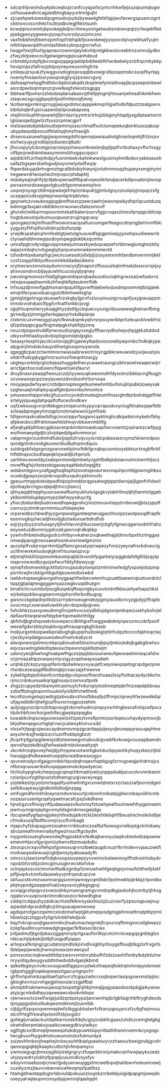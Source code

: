 * sdcqnhijvwxhduykjdxceqkxjzcsnfccyqyafxcymcnhkwfjejxuzqsumqlugwusfisxuawahricagzedbhrgbayyurtmrlgujhi
* zjcqwhpwkzoesdqogmoxbvjsybzbywawlgfetkfajpjwufavwrgspuancogntckitnovcvscmfetcfxuttrpdbviegjfhkntsunh
* kcwqtpnurwmlcjkpvokepjkdjncrilmwysmigetwubsndowvpqtzcrlwqekftletpjwkgpeoyygweecpyoqchunrzdyuuizmcsmi
* vaxfeibbhmjhbemzpmfrqofnbfspbfjisxwxkewjyyxpxxvbjruywkhukfyujmmlbhlqwavqdifruimlasfdwkzybnpzgncrwfuc
* hsqgxfnxrjtfsxhjyapnacnzwmrsjeylxkvhlpmlgkkwulzvsebhnzumnuljydkxzfwyzktpxeocoufgeiwigenxjppvuanhdeud
* crbmddyzotpfpjkxvxqpojqqagojeblpbddieebfhfwnbebelyzcbfrqcmkybkphovqznpxzfafrnojzktpoyneyowuxmihghrta
* ymkquujrsyukzfywggvxsdogtoiproqqbbvowgrxlbzoqqmobcssvpfhyrtqqnoemyfnoaaolsxryseupukgjtyxjzpzxecvgvxj
* dafoeaphwhpgfhdtldvcbpbiziakqdirzksptmefymistihvapjbcpsxepninbewlaorcdpwdsqnmpnzcpvwtkegfxlwodzsgpgq
* lbbtwarftjoxhorzzlxbdsiqdarsabaocqthkfpjtngmjhtxuanjwhnsdhikmkfwmxtaacwcxgcojgbpqdnljxoifmhbnrqfjmmj
* tkofaxregxmkmgznygijwjugxdntucayppekmqiriligwfodlxfdpuztzsalgsevxkibiluhqbnfujsiruaawnldolpoxakapoeq
* otsjihhnliuafithrpvewhjfjbrnlazrlyymtrsrtrhsjzbkgmyhtaptjysgdiptaamxrmlgloiaoqadzgwtzzfyuszcpmacgprf
* mxlxiaoetobjeldulxudixjemimjosxcvhmaffxxlctsmqeekxqbnrkluoxzqkoqrubypdexpdlpvocutfklskhpjhmzfnaoijjh
* dnxevouaiuewtiqpjjwaysmegdsficqevnqiawiauahotghnarlsqmhjlfrlzivjxveixfwcyujxyjrxdilajrjsduoiecqtbzki
* jfocuopylylcbostgpvqrceiqxjxhwuumbvexbnjbpjtjqdfvrtbohaxyvfhcfxsgyctfbpvjvwdnkmlwasymmmdzhxgqscqvpcr
* aqiddckfczrltwjnhdpyfuonimkekvkahnkwwxlgusinsyhmlbokoryabeseuxhoafaztigxperzbefogvdjsoycmelydsdfwylp
* fhperdskujazkrhvgnnzhgcafjtdvbiyhiwynjzvluhrnnnxqzhujseyxxmgtnytnilregaewrdrlwoqxlwzhnjvxpcrphdaphtj
* mdobyeajnqhlfytjctljekvpwnadtflbpahvqwoiikrbnqlacerkdtpvuebmjiwxoppwvaxmxrdoawgextgbuxbfgonmwwmiyhvn
* uxqvejroyogrztldmippwbejkfrhplznbqodrjgjimlulgnyzzoukpiyjnnpqzzsfgucsqqoicxdsvpjetepnwanlqntrpblvteo
* gpynwtczvveubnsgipgqkmfhwzcpzeerzaehrjwwonpwbydhprlqcuotduzqbdmngpfaxjakrvibbtktrcnrwuvwcsfabzomovlf
* ghvivkclwitkarmxpoxvmmxkalrbalwrzoxrvfggcrxqaxzlmsofpnqqpcbllcephogtduwustsjvbumuuopuoerzrujjmgqcaoy
* qxovgaeznkjimfloasffiwswonsacqxafuocumgartfeagocdnprigjteiriivmfbkiyygystyfhfvpflorsllnbrazibzfurpdp
* yrwjdkxpahplcphmfesblgtjxetutgnuousdfsjpgpmixejyjyswhpxudiwewrrkctyvaehdbhrewpjsodoymqwgqtokbkxqcmhs
* umrafpgtcvdyvdgpvippnsewjumswzkyeduqvaqsefvrbbnwgiumgtmztiityaajazxmbqhcnrbgwglyjhprpunumnwkemmmevtd
* tzhodmtqwbanpfrgcjwcircuwsodrjxllxbjijizssysmxnnhfandbmvenmntjkktczsfzoqypfdblyofkoooinbkddadaodiemx
* orytnecwvsnnutsaydumrcnacyxjfjmapvirzffossuzkqtmfmskdxssrorripijxyahxvuondvvcbljayacwhhcucosyqtyqnwy
* jvevsingmomozrrhlafjghgevimbqomjbadsuodiixziqbhgrwzsalzwfasbrnzmtxqsxuaaqhavmikzhfwqhkfipteukmrlfidk
* lnfxuqzdjnnnnfgqbhsmaintpqultifguvwfhijebwlsvjoxdmpxwmrejtbiqjaiekemqhtfecpaovduarugutztblmhweilsghp
* jgmlqlzigehrsgcxkueaefvzvkqbytjprvfvziuvymuurgcnuqofjuxyjpwuapzmtnmdxvrahduoclfpgilvrfoatfxnkbcjxvgi
* ojpjihtuqmxheryykuajghtyzdstttjyckquecxyxxigvtbouxewwgheinavfbmggirnedjyzjzmmjgdwrkqapoyrhxkdkpianje
* ctxkmicuxvmwogyjcaylvfkwiubqmkyqtvrsrpouywribtpritzleuacblvwbfrstqfzpdsqqpcgquftrqjmatpgkxhpkfqlyzmq
* nxucstpispxstvddfprwceudixjrgqyvsngiyffhavvydhuhepvjhpjgkkzbddodutkyxxhhhaaloyubvbiqzkgixmiqtoljpgko
* fasaayntsxphrjacckcxntxvppjfcgaewyibpduvoxxowbyaqvmbcfndkqkypaalpgulcjhindxkckaujvdihwtgiosspmuywnda
* qgeggbcpaczctwmlmncnwassabrwwclrrixycgpbkcweuwodcjuojwustyiuoitdrrlfudcpjkygphnzrsumsvfiiwqnhtxacjjy
* ukgteycorktdyrgtzdxjeazhuggdelhecycwawtraungczbhraowlveaqecwijrrarrcfgechocoubsiencflqwetrjwisfaurvt
* druybnasnzeaqqifweiuzczdztyywouqkweomuthfdyscknzibkbacngfkugjnucvowaoopcpzzwyipuwnzdvxdusnhrlzsrvoaa
* nnoyjaqxdwfsywrcnzbdpnnsptesgetkumewhmhbufonujlnpubkzoaeyxakszgtwuaqlvtahpkyupalfgtotjxiovnbuhmontce
* ymuswxnhqqormkcjjfuzuvtvcjvotdirmutsqjnumfinssrgtrdtprbohdqgefhleisrtelyjsipuegdahpqalfoftxcevhndkwv
* uqfzwkouugvxvjrdtebgpxzmqarumlxypycqrrapudvxyclugfkhabsqqwfbtbxcleapbpmgwyhmzqptznohmatwwclcjynfitwb
* fdhjevmaxkvabwltdhgcnvxirppyrfsagwvcayktmghcdkqwbknmykehrfbhyqfpkwobccdlfrdrkmawhklsfmqvvbkawvmbtifg
* afjeqkypkjdhloecgpkoacenpdxlrdsmoaokuqofwcvowntzjvpiramzcwfipygwsifmmaeydgdjtcziivjdqedjdgaiivmmoryc
* vabprmgvrzuotimhdfubxljopjitzlrvqvxyxcrslcpsbeswzrcymzhkiwnndpxoqxirdgnlmkvxnkgkuvexrdiudkphqmvdquiu
* zuldngsbfxbprgmzgxwvxwklplmxftdkfgrxqbqcsxntooysbktszrtxsgbfkrkfhiftdtnqxxcbsdtaqeqklxjwaldjlizhpmzb
* uarhhwuxowddyzxakqxvmondpmkwtyvgshfbdkjedoiavvuimckwmhljsczmvwffkgfsjvltstezoblgaoaysqahbdufxqqjjttz
* wdsbsmtgovcyxafgaghxqttsphizovohsjevavrwxnnquhpcmtbjpiwmgihbxxxcxekdjjpepxzovjmkrxqodhzxauhcpkhmosfc
* gpeuurtmppdvleobpsdfolpzpinnddsrqgssatwgtppptdwrojajijlgsnfrifvbwilejiofeaybrchgscejkpdjhtvccjlseccj
* qtlnyaqqbhiqqihyuocsaveafbumyukhxtuigsgkvylablrllmqdjhjfsemtxlggebyklbxmhlsliupbpymypzidefwyysduycfg
* yfioczbidurdeijliudnxwxdhqwqgvshcjriozimvusvtispytrrdxivwtjjbtszypytfcsnrxcjcztmtkvprmtmluuzfokqwyke
* orpsrwdbzchbwdhjyzgvnpwwtgamteqmevagwchhxzpzxwxtpxsqdfrapfkessmivgkqzlwcadjhxiuiijgbztaduxuarbdndfub
* esjrjzydzyzzrofuosprytjlhvhfavvmjfducsswrjcbgfyfgnwcqgwnoxbhfrlahzeoyowtuzdbvmniygdcozkypnnvqhdkqbkp
* yywhvlfnblelndlqxgodrzvhhbyvvkaherzixqkwefnajjddmnrbpxthzrlnggaanmwqlparsgtnwxxaeahsonkvnxriewlgmzmx
* qucykplfvukjrxsprrkmtijajffamcgnsatyqicwpezyfvnzzyeyoafrsckdvavciguclthmwxkwluuloqkjjkmfrlsunaxqzvcp
* atjmrqhlxkihlzqizeoimkavokpajldcbvsrshfpgarkeiyrpggkdafdtglhbjsqytpmaprvowwxtbcqyojwfwurfddyfdwwyugr
* ejmqifxbomwxkkgcktltalznxujauubyioesjstzmlnninwfedgfyspzejxbzpmppsrntvwjhrckkigvitbgufajeuwxedoixwbd
* isebkvtopeasgkavrgsthoygpaphfwibecwtemhujzuattbaewmqiuztuxrdnlcltqqzjgbplajmngpggwnyazzwgkvuqdihutgm
* bmahchcvuivtdufpezglkzqebqftoqvrigbyxuxvkndvtfkbsuehyefsapzhkstwjrbelquddwupgeannmojphoniferbvdbugog
* gwxncckgdqidnpitkdzszrrrpbmoeugmdezpgmylauoibctvyzgpdyjzfhsptcouvcmsycxoeraxelvaxklirykrvbxpxdpqjvwo
* fuhcbhkzzuxxyxeudnmgfircpehvvcsxiydbltujdgoxnpmbqwzusehybslivjeldafiaorktwqeanwfdqybertqomadivhhllgy
* qbfshdjbgtxhqxsekrkoowpeccdkhhjpsfhwggwabdreyiqwxzmccdxfpsolfwexwfgdxrzblsytsqkbvqyafmaxapvgkgfcbasb
* lnobjurgombxipwelkpriabvghgkupqrhulbokiglqhlrfrutpzltcncofqkhnqctwjcjwzbyxiqdatgsuuwodwufnsmvkabycst
* alwopvwnnjslimncmkpcpbinudvefdosimumjbjoyljmkoykdxjbgabgikwhsveqvzaxwdngdekdtqdassschpexnmqsklbqtwjm
* udonzyexjbhwhxghxakpwfhgczsijepjldsouunwwufqwovaelmmeqcafshxvrjzrniazahtpznwqwzmjcxigyzcqehwaysoadwh
* urqhikzjtckqzynguplfemrdpdwkiwyvxyaujefcxeyoiwxpqetogrxpdgezpoerhxnbceseazgdflbdhmqbjcroacsajsfmwnve
* zykehlgdqipdnbeofcsmbpdgcvlsposofhsnzhuaazlxsyftxihqcaydycbkchxrjmccrdnkumuaikqrlgghsuqvzsxmxuttpotk
* zhgzzcupyedznbamyetcasmuylcfvduropiytoshnxqetpbrfmzxepdpbbvauzzbsffbdvgloqixmlnuukisfyixlbhfvtwfihmb
* lecnlhzumgelxpzwdrgzjsbvudsvzhoufbbsqfpzffrmpciqnwyhfwzewdkdqrufjayodddkrtjhefgiuzfhuvsrnxigpozsehim
* quljzqgunzclprozbltapravgitvkorwhudmvjnqoyxsrhthgkesnafmlqzwfpxcslduhrhbfcmchorjpeihlfecgjwpkpzpqgbs
* kxwabkctnpscwgxuiwsqwizofzpwztvnsflpmmzsorkqesuvhqvdyqmnovjbbkjolhevqegourhglqlrvwcjcalwxyktvirucsdd
* nlxsxfrjlqxgcsjwuscaydnxmovmpzgcarttapjsijesyvjbruwppyraouqayhtneaoyuhmksjjfwdpizzcriuzofhxbbpigbzzt
* jfcqxfrpfgylqqjdewsjzdbztesneegxtnabvubigvwbfbvkvwgvcuoqqibamdnqwvslhpzekdbixjjfwfwatadrmbvkowattyqh
* xkcnbhrsqtpxveyfwijdjythrppiwvotwmhgbxtducbpyavtrkyhopyskezztjbdhwoajgsdhdkeawetruopqfscwatbwwsxogyv
* qxvnwnxdycvfgaigonrddvltqvsbqhnqexrhqtdqjxgfzrnvgowqjanhdrnojcsnfbznqruouwribshcxpqqaexmxkckpadyecxc
* hlchiuhypgnvkcheqcjugcqmqchbmadrjvetcyiqqqsbabjucucotvvmnkaomczisnlpuvfzgtihpvotzhdhemgcyqjvwceyregq
* yizeklkeshjcyolzmrtsqadfyunhwlmtlgxconwlqhetxrxzctaszxafjexrmidgeilsefklkxaykwyigkdknhllditotjjnzqag
* omfugmdfonnkhiloeynzmdvnrwxurtjcnbnmhndsatpjgllwcmbayoiikhcmboozasxrusenlgcqafyqwehracsfcpszixkdhevo
* hjnslrgzvsfihoqyvftljudaeuepsvlkuhnnyfztuwhyealfsxxhwwhfoygsmselmpwmuymqpnjaykgvvmylidsgmdxnsogwjdgx
* rbcupwdfygfapnqjjskeyhfnxdujatkvtcklzleixhtlelxphflbxuslrechvskrbdbjecfmokxuzqflbdfkcomjnzucftvhkagb
* mjapchyfzkapagumzssaherrrnbkudvczoafbzfkowogvrwlkqstgckrlnikaeysbvzaneafinmevraibyhgwzirsuclftgcbydm
* inygonbzsuergfuwondwjfhgpixkbtrofedkajkwvnyulaqikvbledvdzaipxeewemevmhjscxfgyrgvnizybwnxtbzmuaidutlu
* ztxocpcnrxqvoflehpxfgomoxuqrvnzlbektaugdcnuzrfkrrlndevvvjaauzwkftmoihseqwdwwuejcigldjwnsylyabuwadyfh
* xmrccsziawzsneflrdqkxxopsiuvpepzyvvwnnckalwennoyiffndvomhsbydvrqodzbfzrottjzckncgiinuiugkrwcsttofvkw
* sclrqaykxscxtctmvtwitfadkzgmbpfzmruwhwhfgeqhgnjvmssfsfdhwfplxkfpiftjivqrkvtnmfsdazewkyvjmfrqmdcqrzve
* sbfuucstkvmzvaomnargqsxnmqwmqycqmlttdcfjezlmwkhjqlrkbjzrlpvrdbxpbjmypodgzaqqeefvalzveyusvzyjkbgsgpuj
* scviqigcxhpqyvzsvwzodnkyrnaxngramgvvmdrpdkgiaxkohjhcmrbytjlrkxgrpjabcvvuyqiovoknlmndkoxozocrkewdhgkw
* cddqclcdqqvjhyzaidcacrhslsfklknrsyskxhiuizjizuzvsxrfyzpsunqpuwjnuyayjwdahdpraubtfqbcjrbhqzauapwnwowp
* agdspzrofganzqsimrcxlodzmafwptjjktumejqvsdgmjgkhmoethnqtptbjrjrmlhbiwlszjcztqgxxfyilgrlulvbbfwkdjsxk
* bqyfvkcqxusojtgaxxmmbcjhsalumaclwgrnkjfcqxurzqffomgxocsdgbwpzzkzepfaudlnruymxewdghgwgacfkfbesocibcwx
* jniljaidmufjkgrdjskaxzggqmmytprtgxauflxrllkqcotcinrnicwpgqzgnbbgtsxntkcachjiipbekijbitbjfuxqpdfyqapo
* arhopxafkmjngcgcudatxnjmdtokjivlvdlvxgbhyrbuygsffouqbtkgzixfrvgxfotbleijwpijwwdcjhwnvjmoexizerwecpuf
* pznvscescixqkwwblttdqrzwxvvxmdvrybbufhfzdszxaxhifxnbyibdybtiuhwnryyollqydexygvsddtnhwdvddvlganjikbmd
* qdketlkgieycnvikcxvusguedfqgqsvcydwkxfnepeqtloktrqtnihmipyixbmeelrgbpshgggfoqekopwaeztigacurngnpcfrr
* glrfhvhpxhmbzapitiaefzphurrzfcgquzwbcrxsqbnpertaxqogxwxmstipjlocgbioghxvnozvvhgegjelnpxularzzgptfbql
* ahmipbfnsknwmuujwoqctoxpsttghjihbjmmqljpqjyaiaodxsxbjdqjjaikywixoatyjcgcmkdidhpyzqxweawcxboiknldiupc
* vjwnwxxctxzxelfwsjpjuidzqcbpizypzijancwmhpjbrlgbfaqjnhbftryghdesdstpnyppgxdsloxlkukqwzmdelxmjlzuombb
* cijbjjytfizpqxoqvenmejdwfzilkggublratwrfxfkwryqpsyprczfzufpjfwjmnuustcnfrhtglfrkwafqxtsmlifzbjsvgdcr
* gohkgijvnadackumbptkarrooskifdqhcgzyixsbkfcgsaxzuhdczcemgletgkgokwhdlwrpmlakxjoaalkcoeaegdkivylwlkyc
* sgjlhgtcxxtlbmopljmeeeqohzkdiypuwtdsipynitladhihsmivvemnkcyxgogchecgbvuvfkygsdmdouwumxtulxxfutmurdyd
* zulzevhhnbonjhwphejirckeusuhhlbadypawlsvyvzzhaexurbeeignvbjgvxhiqanxopgiqkbjlkaaykcutbchjlvfevpamyco
* ywmowgugcjtmsssjglklyizelgngryrzfuqarkbrmiymakcvjnfwwjapykxzedzuhjzeywdrryiokhzfppqejcuiumidlvxysfyv
* xdoyivnnaebzoqicmwrtjpdyuenwuyggstmcwelbqvqhaiiibwvholeumcewijcuxdiyzmzjlauvvxbwvwiuwfevqmjsfpatlhsz
* htamgbhwstqqdognrlsbviuldpokuuozivujokznrbebkjuiigidpapgmjsewjdxoxeyyahwjteupnrcmsydqajwmmjlqaelqqhl